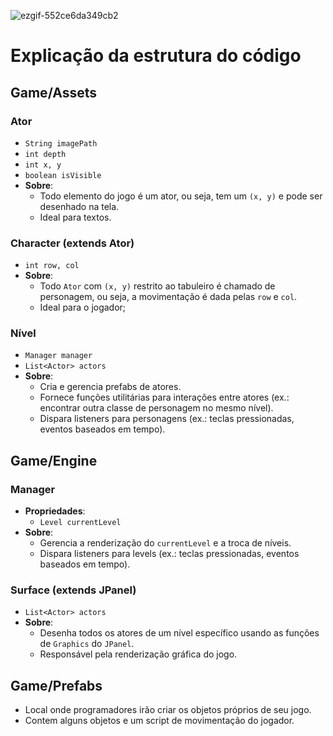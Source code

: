 ![ezgif-552ce6da349cb2](https://github.com/user-attachments/assets/99d1185c-15d9-4241-8f60-7087c62589fa)

# Explicação da estrutura do código

## Game/Assets

### Ator
  - `String imagePath`
  - `int depth`
  - `int x, y`
  - `boolean isVisible`
- **Sobre**:
  - Todo elemento do jogo é um ator, ou seja, tem um `(x, y)` e pode ser desenhado na tela.
  - Ideal para textos.

### Character (extends Ator)
  - `int row, col`
- **Sobre**:
  - Todo `Ator` com `(x, y)` restrito ao tabuleiro é chamado de personagem, ou seja, a movimentação é dada pelas `row` e `col`.
  - Ideal para o jogador;

### Nível
  - `Manager manager`
  - `List<Actor> actors`
- **Sobre**:
  - Cria e gerencia prefabs de atores.
  - Fornece funções utilitárias para interações entre atores (ex.: encontrar outra classe de personagem no mesmo nível).
  - Dispara listeners para personagens (ex.: teclas pressionadas, eventos baseados em tempo).

## Game/Engine

### Manager
- **Propriedades**:
  - `Level currentLevel`
- **Sobre**:
  - Gerencia a renderização do `currentLevel` e a troca de níveis.
  - Dispara listeners para levels (ex.: teclas pressionadas, eventos baseados em tempo).

### Surface (extends JPanel)
  - `List<Actor> actors`
- **Sobre**:
  - Desenha todos os atores de um nível específico usando as funções de `Graphics` do `JPanel`.
  - Responsável pela renderização gráfica do jogo.


## Game/Prefabs
  - Local onde programadores irão criar os objetos próprios de seu jogo.
  - Contem alguns objetos e um script de movimentação do jogador.
